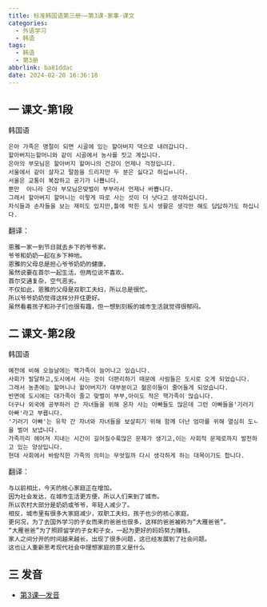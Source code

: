 ```yaml
---
title: 标准韩国语第三册——第3课-家事-课文
categories:
  - 外语学习
  - 韩语
tags:
  - 韩语
  - 第3册
abbrlink: ba81ddac
date: 2024-02-20 16:36:18
---
```

## 一 课文-第1段
韩国语

```
은아 가족은 명절이 되면 시골에 있는 할아버지 댁으로 내려갑니다.
할아버지는할머니와 같이 시골에서 농사를 짓고 계십니다.
은아의 부모님은 할아버지 할머니의 건강이 언제나 걱정입니다.
서울에서 같이 살자고 말씀을 드리지만 두 분은 싫다고 하십ㅂ니다.
서울은 교통이 복잡하고 공기가 나쁩니다.
뿐만  아니라 은아 부모님은맞벌이 부부라서 언제나 바쁩니다.
그래서 할아버지 할머니는 이렇게 따로 사는 섯이 더 낫다고 생각하십니다.
자식들과 손자들을 보는 재미도 있지만,틀에 박힌 도시 생활은 생각만 해도 답답하가도 하십니다.
```

<!--more-->

翻译：

```
恩雅一家一到节日就去乡下的爷爷家。
爷爷和奶奶一起在乡下种地。
恩雅的父母总是担心爷爷奶奶的健康。
虽然说要在首尔一起生活，但两位说不喜欢。
首尔交通复杂，空气恶劣。
不仅如此，恩雅的父母是双职工夫妇，所以总是很忙。
所以爷爷奶奶觉得这样分开住更好。
虽然看着孩子和孙子们也很有趣，但一想到刻板的城市生活就觉得很郁闷。
```

## 二  课文-第2段

韩国语

```
예전에 비해 오늘날에는 핵가족이 늘어나고 있습니다.
사회가 발달하고,도시에서 사는 것이 더편리하기 때문에 사람들은 도시로 오게 되었습니다.
그래서 농촌에는 할머니나 할아버지가 대부분이고 젊은이들이 줄어들게 되었습니다.
반면에 도시에는 대가족이 줄고 맞벌이 부부,아이도 적은 핵가족이 많습니다.
더구나 외국에 공부하러 간 자녀들을 위해 온자 사는 아빠들도 많은데 그런 아빠들을'기러기 아빠'라고 부릅니다.
'기러기 아빠'는 유학 간 자녀와 자녀들을 보살피기 위해 함께 더난 엄마를 위해 열심히 도ㄴ을 벌어 보냅니다.
가족끼리 헤어져 지내는 시간이 길어질수룩많은 문제가 생기고,이는 사회적 문제로까지 발전하고 있는 양상입니다.
현대 사회에서 바람직한 가족의 의미는 무엇일까 다시 생각하게 하는 대목이기도 합니다.
```

翻译：

```
与以前相比，今天的核心家庭正在增加。
因为社会发达，在城市生活更方便，所以人们来到了城市。
所以农村大部分是奶奶或爷爷，年轻人减少了。
相反，城市里有很多大家庭减少，双职工夫妇，孩子也少的核心家庭。
更何况，为了去国外学习的子女而来的爸爸也很多，这样的爸爸被称为“大雁爸爸”。
“大雁爸爸”为了照顾留学的子女和子女，一起为更好的妈妈努力赚钱。
家人之间分开的时间越来越长，出现了很多问题，这已经发展到了社会问题。
这也让人重新思考现代社会中理想家庭的意义是什么
```


## 三 发音

* [第3课—发音][1]


[1]:https://biz.cli.im/test/CR388489?coding=HekyTX&qrurl=http%3A%2F%2Fqr31.cn%2FHekyTX&gtype=2